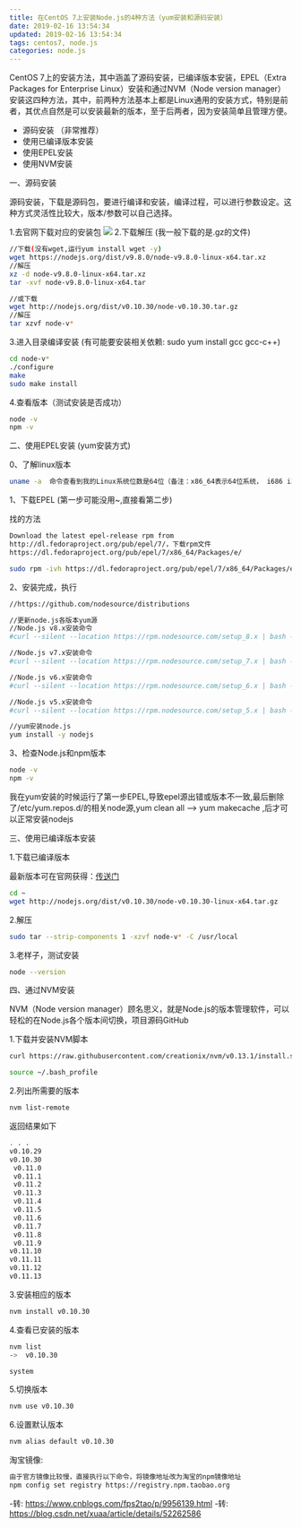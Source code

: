 ```yaml
---
title: 在CentOS 7上安装Node.js的4种方法（yum安装和源码安装）
date: 2019-02-16 13:54:34
updated: 2019-02-16 13:54:34
tags: centos7, node.js
categories: node.js
---
```


CentOS 7上的安装方法，其中涵盖了源码安装，已编译版本安装，EPEL（Extra Packages for Enterprise Linux）安装和通过NVM（Node version manager）安装这四种方法，其中，前两种方法基本上都是Linux通用的安装方式，特别是前者，其优点自然是可以安装最新的版本，至于后两者，因为安装简单且管理方便。

* 源码安装 （非常推荐）
* 使用已编译版本安装
* 使用EPEL安装
* 使用NVM安装
 

一、源码安装

源码安装，下载是源码包，要进行编译和安装，编译过程，可以进行参数设定。这种方式灵活性比较大，版本/参数可以自己选择。

1.去官网下载对应的安装包
![](/images/20190216140645.png)
2.下载解压 (我一般下载的是.gz的文件)

``` bash
//下载(没有wget,运行yum install wget -y)
wget https://nodejs.org/dist/v9.8.0/node-v9.8.0-linux-x64.tar.xz
//解压
xz -d node-v9.8.0-linux-x64.tar.xz
tar -xvf node-v9.8.0-linux-x64.tar

//或下载
wget http://nodejs.org/dist/v0.10.30/node-v0.10.30.tar.gz
//解压
tar xzvf node-v*
```
3.进入目录编译安装 (有可能要安装相关依赖: sudo yum install gcc gcc-c++)
``` bash
cd node-v*
./configure
make
sudo make install
```
4.查看版本（测试安装是否成功）
``` bash
node -v
npm -v
```

二、使用EPEL安装 (yum安装方式)

0、了解linux版本
``` bash
uname -a  命令查看到我的Linux系统位数是64位（备注：x86_64表示64位系统， i686 i386表示32位系统）
```
1、下载EPEL (第一步可能没用~,直接看第二步)

找的方法

``` bash
Download the latest epel-release rpm from
http://dl.fedoraproject.org/pub/epel/7/，下载rpm文件
https://dl.fedoraproject.org/pub/epel/7/x86_64/Packages/e/

sudo rpm -ivh https://dl.fedoraproject.org/pub/epel/7/x86_64/Packages/e/epel-release-7-11.noarch.rpm
```

2、安装完成，执行
``` bash
//https://github.com/nodesource/distributions

//更新node.js各版本yum源
//Node.js v8.x安装命令
#curl --silent --location https://rpm.nodesource.com/setup_8.x | bash -

//Node.js v7.x安装命令
#curl --silent --location https://rpm.nodesource.com/setup_7.x | bash -

//Node.js v6.x安装命令
#curl --silent --location https://rpm.nodesource.com/setup_6.x | bash -

//Node.js v5.x安装命令
#curl --silent --location https://rpm.nodesource.com/setup_5.x | bash -

//yum安装node.js
yum install -y nodejs
```

3、检查Node.js和npm版本
``` bash
node -v
npm -v
```

我在yum安装的时候运行了第一步EPEL,导致epel源出错或版本不一致,最后删除了/etc/yum.repos.d/的相关node源,yum clean all   --> yum makecache ,后才可以正常安装nodejs 


三、使用已编译版本安装

1.下载已编译版本

最新版本可在官网获得：[传送门](https://nodejs.org/en/download/)
``` bash
cd ~
wget http://nodejs.org/dist/v0.10.30/node-v0.10.30-linux-x64.tar.gz
```

2.解压
``` bash
sudo tar --strip-components 1 -xzvf node-v* -C /usr/local
```

3.老样子，测试安装
``` bash
node --version
```

四、通过NVM安装

NVM（Node version manager）顾名思义，就是Node.js的版本管理软件，可以轻松的在Node.js各个版本间切换，项目源码GitHub

1.下载并安装NVM脚本
``` bash
curl https://raw.githubusercontent.com/creationix/nvm/v0.13.1/install.sh | bash

source ~/.bash_profile
```
2.列出所需要的版本
``` bash
nvm list-remote
```
返回结果如下
``` bash
. . .
v0.10.29
v0.10.30
 v0.11.0
 v0.11.1
 v0.11.2
 v0.11.3
 v0.11.4
 v0.11.5
 v0.11.6
 v0.11.7
 v0.11.8
 v0.11.9
v0.11.10
v0.11.11
v0.11.12
v0.11.13
```
3.安装相应的版本
``` bash
nvm install v0.10.30
```
4.查看已安装的版本
``` bash
nvm list
->  v0.10.30

system
```
5.切换版本
``` bash
nvm use v0.10.30
```
6.设置默认版本
``` bash
nvm alias default v0.10.30
```

淘宝镜像:
``` bash
由于官方镜像比较慢，直接执行以下命令，将镜像地址改为淘宝的npm镜像地址
npm config set registry https://registry.npm.taobao.org
```


-转: https://www.cnblogs.com/fps2tao/p/9956139.html
-转: https://blog.csdn.net/xuaa/article/details/52262586